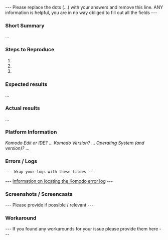 --- Please replace the dots (...) with your answers and remove this line. ANY information is helpful, you are in no way obliged to fill out all the fields ---

### Short Summary

...

### Steps to Reproduce

1. 
2. 
3. 

### Expected results

...

### Actual results

...

### Platform Information

*Komodo Edit or IDE?* ...
*Komodo Version?* ...
*Operating System (and version)?* ...

### Errors / Logs

```
--- Wrap your logs with these tildes ---
```

--- [Information on locating the Komodo error log](http://docs.komodoide.com/Troubleshooting/Where-does-Komodo-keep-settings-data#where-does-komodo-log-errors) ---

### Screenshots / Screencasts

--- Please provide if possible / relevant ---

### Workaround

--- If you found any workarounds for your issue please provide them here ---

